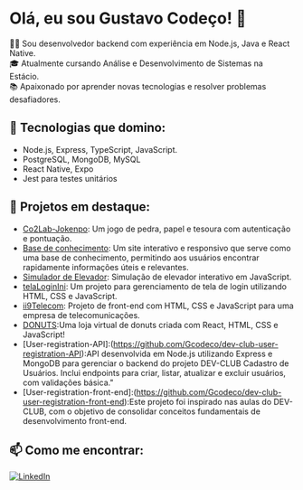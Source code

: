# Olá, eu sou Gustavo Codeço! 👋

👨‍💻 Sou desenvolvedor backend com experiência em Node.js, Java e React Native.  
🎓 Atualmente cursando Análise e Desenvolvimento de Sistemas na Estácio.  
📚 Apaixonado por aprender novas tecnologias e resolver problemas desafiadores.  

## 🚀 Tecnologias que domino:
- Node.js, Express, TypeScript, JavaScript.
- PostgreSQL, MongoDB, MySQL
- React Native, Expo
- Jest para testes unitários

## 🌟 Projetos em destaque:
- [Co2Lab-Jokenpo](https://github.com/gustavo-codeco/co2lab-jokenpo): Um jogo de pedra, papel e tesoura com autenticação e pontuação.
- [Base de conhecimento](https://github.com/Gcodeco/base-de-conhecimento-cot): Um site interativo e responsivo que serve como uma base de conhecimento, permitindo aos usuários encontrar rapidamente informações úteis e relevantes.
- [Simulador de Elevador](https://github.com/gustavo-codeco/Cod3r-Estudos): Simulação de elevador interativo em JavaScript.
- [telaLoginIni](https://github.com/gustavo-codeco/telaLoginIni): Um projeto para gerenciamento de tela de login utilizando HTML, CSS e JavaScript.
- [ii9Telecom](https://github.com/gustavo-codeco/ii9Telecom): Projeto de front-end com HTML, CSS e JavaScript para uma empresa de telecomunicações.
- [DONUTS](https://github.com/Gcodeco/DONUTS):Uma loja virtual de donuts criada com React, HTML, CSS e JavaScript!
- [User-registration-API]:(https://github.com/Gcodeco/dev-club-user-registration-API):API desenvolvida em Node.js utilizando Express e MongoDB para gerenciar o backend do projeto DEV-CLUB Cadastro de Usuários. Inclui endpoints para criar, listar, atualizar e excluir usuários, com validações básica."
- [User-registration-front-end]:(https://github.com/Gcodeco/dev-club-user-registration-front-end):Este projeto foi inspirado nas aulas do DEV-CLUB, com o objetivo de consolidar conceitos fundamentais de desenvolvimento front-end.


## 📫 Como me encontrar:
[![LinkedIn](https://img.shields.io/badge/LinkedIn-Gustavo_Codeço-blue)](https://www.linkedin.com/in/gustavo-codeço-4b7806216/)

